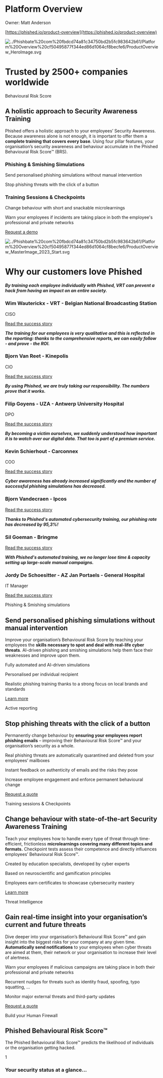 # Platform Overview

Owner: Matt Anderson

[https://phished.io/product-overview](https://phished.io/product-overview)

![../Phishbate%20com%20fbdcd74a81c34750bd2b5fc983642b61/Platform%20Overview%20cf50495877f344ed86d1064cf8becfe6/ProductOverview_HeroImage.svg](../Phishbate%20com%20fbdcd74a81c34750bd2b5fc983642b61/Platform%20Overview%20cf50495877f344ed86d1064cf8becfe6/ProductOverview_HeroImage.svg)

# Trusted by 2500+ companies worldwide

Behavioural Risk Score

## A holistic approach to Security Awareness Training

Phished offers a holistic approach to your employees’ Security Awareness. Because awareness alone is not enough, it is important to offer them a **complete training that covers every base**. Using four pillar features, your organisation’s security awareness and behaviour accumulate in the Phished Behavioural Risk Score™ (BRS).

### Phishing & Smishing Simulations

Send personalised phishing simulations without manual intervention

Stop phishing threats with the click of a button

### Training Sessions & Checkpoints

Change behaviour with short and snackable microlearnings

Warn your employees if incidents are taking place in both the employee's professional and private networks

[Request a demo](https://phished.io/request-a-demo)

![../Phishbate%20com%20fbdcd74a81c34750bd2b5fc983642b61/Platform%20Overview%20cf50495877f344ed86d1064cf8becfe6/ProductOverview_MasterImage_2023_Start.svg](../Phishbate%20com%20fbdcd74a81c34750bd2b5fc983642b61/Platform%20Overview%20cf50495877f344ed86d1064cf8becfe6/ProductOverview_MasterImage_2023_Start.svg)

# Why our customers love Phished

***By training each employee individually with Phished, VRT can prevent a hack from having an impact on an entire society.***

### Wim Wauterickx - VRT - Belgian National Broadcasting Station

CISO

[Read the success story](https://phished.io/our-customers/vrt-case-study)

***The training for our employees is very qualitative and this is reflected in the reporting: thanks to the comprehensive reports, we can easily follow - and prove - the ROI.***

### Bjorn Van Reet - Kinepolis

CIO

[Read the success story](https://phished.io/our-customers/kinepolis-case-study)

***By using Phished, we are truly taking our responsibility. The numbers prove that it works.***

### Filip Goyens - UZA - Antwerp University Hospital

DPO

[Read the success story](https://phished.io/our-customers/uza-case-study)

***By becoming a victim ourselves, we suddenly understood how important it is to watch over our digital data. That too is part of a premium service.***

### Kevin Schierhout - Carconnex

COO

[Read the success story](https://phished.io/our-customers/carconnex-case-study)

***Cyber awareness has already increased significantly and the number of successful phishing simulations has decreased.***

### Bjorn Vandecraen - Ipcos

[Read the success story](https://phished.io/our-customers/ipcos-case-study)

***Thanks to Phished's automated cybersecurity training, our phishing rate has decreased by 95,3%!***

### Sil Goeman - Bringme

[Read the success story](https://phished.io/our-customers/bringme-case-study)

***With Phished's automated training, we no longer lose time & capacity setting up large-scale manual campaigns.***

### Jordy De Schoesitter - AZ Jan Portaels - General Hospital

IT Manager

[Read the success story](https://phished.io/our-customers/az-jan-portaels-case-study)

Phishing & Smishing simulations

## Send personalised phishing simulations without manual intervention

Improve your organisation’s Behavioural Risk Score by teaching your employees the **skills necessary to spot and deal with real-life cyber threats**. AI-driven phishing and smishing simulations help them face their weaknesses and improve upon them.

Fully automated and AI-driven simulations

Personalised per individual recipient

Realistic phishing training thanks to a strong focus on local brands and standards

[Learn more](https://phished.io/phishing-simulations)

Active reporting

## Stop phishing threats with the click of a button

Permanently change behaviour by **ensuring your employees report phishing emails** – improving their Behavioural Risk Score™ and your organisation’s security as a whole.

Real phishing threats are automatically quarantined and deleted from your employees’ mailboxes

Instant feedback on authenticity of emails and the risks they pose

Increase employee engagement and enforce permanent behavioural change

[Request a quote](https://phished.io/pricing)

Training sessions & Checkpoints

## Change behaviour with state-of-the-art Security Awareness Training

Teach your employees how to handle every type of threat through time-efficient, frictionless **microlearnings covering many different topics and formats.** Checkpoint tests assess their competence and directly influences employees’ Behavioural Risk Score™.

Created by education specialists, developed by cyber experts

Based on neuroscientific and gamification principles

Employees earn certificates to showcase cybersecurity mastery

[Learn more](https://phished.io/trainings-checkpoints)

Threat Intelligence

## Gain real-time insight into your organisation’s current and future threats

Dive deeper into your organisation’s Behavioural Risk Score™ and gain insight into the biggest risks for your company at any given time. **Automatically send notifications** to your employees when cyber threats are aimed at them, their network or your organisation to increase their level of alertness.

Warn your employees if malicious campaigns are taking place in both their professional and private networks

Recurrent nudges for threats such as identity fraud, spoofing, typo squatting, …

Monitor major external threats and third-party updates

[Request a quote](https://phished.io/pricing)

Build your Human Firewall

## Phished Behavioural Risk Score™

The Phished Behavioural Risk Score™ predicts the likelihood of individuals or the organisation getting hacked.

1

### Your security status at a glance…